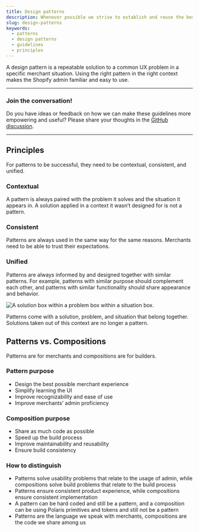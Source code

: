 ```yaml
---
title: Design patterns
description: Whenever possible we strive to establish and reuse the best solutions to merchant situations. Identifying and documenting design patterns is one way to make this possible.
slug: design-patterns
keywords:
  - patterns
  - design patterns
  - guidelines
  - principles
---
```


A design pattern is a repeatable solution to a common UX problem in a specific merchant situation. Using the right pattern in the right context makes the Shopify admin familiar and easy to use.

---

### Join the conversation!

Do you have ideas or feedback on how we can make these guidelines more empowering and useful? Please share your thoughts in the [GitHub discussion](https://github.com/Shopify/polaris/discussions/6046).

---

## Principles

For patterns to be successful, they need to be contextual, consistent, and unified.

### Contextual
A pattern is always paired with the problem it solves and the situation it appears in. A solution applied in a context it wasn’t designed for is not a pattern.

### Consistent
Patterns are always used in the same way for the same reasons. Merchants need to be able to trust their expectations.

### Unified
Patterns are always informed by and designed together with similar patterns. For example, patterns with similar purpose should complement each other, and patterns with similar functionality should share appearance and behavior.

![A solution box within a problem box within a situation box.](/images/foundations/patterns/design-patterns/situation-problem-solution.png)

Patterns come with a solution, problem, and situation that belong together. Solutions taken out of this context are no longer a pattern.

## Patterns vs. Compositions
Patterns are for merchants and compositions are for builders.

### Pattern purpose
- Design the best possible merchant experience
- Simplify learning the UI
- Improve recognizability and ease of use
- Improve merchants’ admin proficiency

### Composition purpose
- Share as much code as possible
- Speed up the build process
- Improve maintainability and reusability
- Ensure build consistency

### How to distinguish
- Patterns solve usability problems that relate to the usage of admin, while compositions solve build problems that relate to the build process
- Patterns ensure consistent product experience, while compositions ensure consistent implementation
- A pattern can be hard coded and still be a pattern, and a composition can be using Polaris primitives and tokens and still not be a pattern
- Patterns are the language we speak with merchants, compositions are the code we share among us
